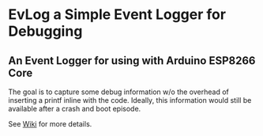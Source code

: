 # EvLog a Simple Event Logger for Debugging
## An Event Logger for using with Arduino ESP8266 Core
The goal is to capture some debug information w/o the overhead of inserting a printf inline with the code. Ideally, this information would still be available after a crash and boot episode.

See [Wiki](https://github.com/mhightower83/event-logger/wiki) for more details.
